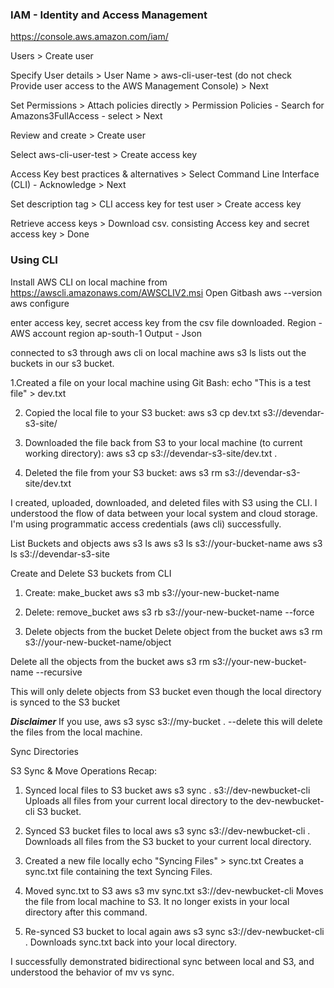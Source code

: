 ### IAM - Identity and Access Management

https://console.aws.amazon.com/iam/

Users > Create user

Specify User details > User Name > aws-cli-user-test (do not check Provide user access to the AWS Management Console) > Next

Set Permissions > Attach policies directly > Permission Policies - Search for Amazons3FullAccess - select > Next

Review and create > Create user

Select aws-cli-user-test > Create access key 

Access Key best practices & alternatives > Select Command Line Interface (CLI) - Acknowledge > Next

Set description tag > CLI access key for test user > Create access key

Retrieve access keys > Download csv. consisting Access key and secret access key > Done 


### Using CLI
Install AWS CLI on local machine from https://awscli.amazonaws.com/AWSCLIV2.msi
Open Gitbash 
aws --version
aws configure 

enter access key, secret access key from the csv file downloaded.
Region - AWS account region ap-south-1
Output - Json


connected to s3 through aws cli on local machine 
aws s3 ls
lists out the buckets in our s3 bucket.

1.Created a file on your local machine using Git Bash:
echo "This is a test file" > dev.txt

2. Copied the local file to your S3 bucket:
aws s3 cp dev.txt s3://devendar-s3-site/

3. Downloaded the file back from S3 to your local machine (to current working directory):
aws s3 cp s3://devendar-s3-site/dev.txt .

4. Deleted the file from your S3 bucket:
aws s3 rm s3://devendar-s3-site/dev.txt

I created, uploaded, downloaded, and deleted files with S3 using the CLI.
I understood the flow of data between your local system and cloud storage.
I'm using programmatic access credentials (aws cli) successfully.

List Buckets and objects
aws s3 ls
aws s3 ls s3://your-bucket-name
aws s3 ls s3://devendar-s3-site

Create and Delete S3 buckets from CLI

1. Create: make_bucket
aws s3 mb s3://your-new-bucket-name

2. Delete: remove_bucket
aws s3 rb s3://your-new-bucket-name --force

3. Delete objects from the bucket
Delete object from the bucket
aws s3 rm s3://your-new-bucket-name/object 

Delete all the objects from the bucket
aws s3 rm s3://your-new-bucket-name --recursive

This will only delete objects from S3 bucket even though the local directory is synced to the S3 bucket

***Disclaimer***
If you use, aws s3 sysc s3://my-bucket  . --delete
this will delete the files from the local machine. 

Sync Directories

 S3 Sync & Move Operations Recap:
1. Synced local files to S3 bucket
aws s3 sync . s3://dev-newbucket-cli
Uploads all files from your current local directory to the dev-newbucket-cli S3 bucket.

2. Synced S3 bucket files to local
aws s3 sync s3://dev-newbucket-cli .
Downloads all files from the S3 bucket to your current local directory.

3. Created a new file locally
echo "Syncing Files" > sync.txt
Creates a sync.txt file containing the text Syncing Files.

4. Moved sync.txt to S3
aws s3 mv sync.txt s3://dev-newbucket-cli
Moves the file from local machine to S3.
It no longer exists in your local directory after this command.

5. Re-synced S3 bucket to local again
aws s3 sync s3://dev-newbucket-cli .
Downloads sync.txt back into your local directory.

I successfully demonstrated bidirectional sync between local and S3, and understood the behavior of mv vs sync.
